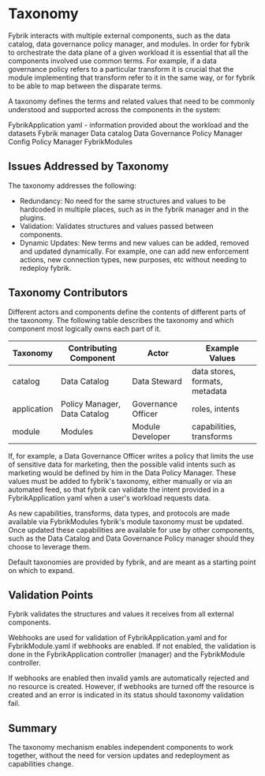 # Taxonomy

Fybrik interacts with multiple external components, such as the data catalog, data governance policy manager, and modules.  In order for fybrik to orchestrate the data plane of a given workload it is essential that all the components involved use common terms.  For example, if a data governance policy refers to a particular transform it is crucial that the module implementing that transform refer to it in the same way, or for fybrik to be able to map between the disparate terms.

A taxonomy defines the terms and related values that need to be commonly understood and supported across the components in the system:

FybrikApplication yaml - information provided about the workload and the datasets
Fybrik manager
Data catalog
Data Governance Policy Manager
Config Policy Manager
FybrikModules

## Issues Addressed by Taxonomy

The taxonomy addresses the following:

* Redundancy: No need for the same structures and values to be hardcoded in multiple places, such as in the fybrik manager and in the plugins.
* Validation: Validates structures and values passed between components.
* Dynamic Updates: New terms and new values can be added, removed and updated dynamically. For example, one can add new enforcement actions, new connection types, new purposes, etc without needing to redeploy fybrik.

## Taxonomy Contributors

Different actors and components define the contents of different parts of the taxonomy.  The following table describes the taxonomy and which component most logically owns each part of it. 

| Taxonomy         | Contributing Component       | Actor              | Example Values                |
|------------------|------------------------------|--------------------|-------------------------------|
| catalog          | Data Catalog                 | Data Steward       | data stores, formats, metadata|
| application      | Policy Manager, Data Catalog | Governance Officer | roles, intents                |
| module           | Modules                      | Module Developer   | capabilities, transforms      |

If, for example, a Data Governance Officer writes a policy that limits the use of sensitive data for marketing, then the possible valid intents such as marketing would be defined by him in the Data Policy Manager.  These values must be added to fybrik's taxonomy, either manually or via an automated feed, so that fybrik can validate the intent provided in a FybrikApplication yaml when a user's workload requests data.

As new capabilities, transforms, data types, and protocols are made available via FybrikModules fybrik's module taxonomy must be updated.  Once updated these capabilities are available for use by other components, such as the Data Catalog and Data Governance Policy manager should they choose to leverage them.

Default taxonomies are provided by fybrik, and are meant as a starting point on which to expand.

## Validation Points

Fybrik validates the structures and values it receives from all external components.  

Webhooks are used for validation of FybrikApplication.yaml and for FybrikModule.yaml if webhooks are enabled.  If not enabled, the validation is done in the FybrikApplication controller (manager) and the FybrikModule controller.

If webhooks are enabled then invalid yamls are automatically rejected and no resource is created.  However, if webhooks are turned off the resource is created and an error is indicated in its status should taxonomy validation fail.

## Summary

The taxonomy mechanism enables independent components to work together, without the need for version updates and redeployment as capabilities change.
